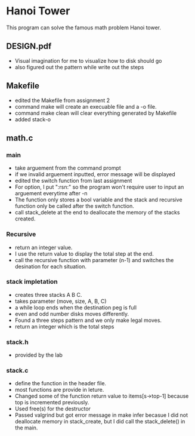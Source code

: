 # Hanoi Tower
This program can solve the famous math problem Hanoi tower.

## DESIGN.pdf
- Visual imagination for me to visualize how to disk should go
- also figured out the pattern while write out the steps
## Makefile
- edited the Makefile from assignment 2
- command make will create an execuable file and a -o file.
- command make clean will clear everything generated by Makefile
- added stack-o
## math.c
### main
- take arguement from the command prompt
- if we invalid arguement inputted, error message will be displayed
- edited the switch function from last assignment
- For option, I put ":rsn:" so the program won't require user to input an arguement everytime after -n
- The function only stores a bool variable and the stack and recursive function only be called after the switch function.
- call stack_delete at the end to deallocate the memory of the stacks created.
### Recursive
- return an integer value.
- I use the return value to display the total step at the end.
- call the recursive function with parameter (n-1) and switches the desination for each situation.
### stack impletation
- creates three stacks A B C.
- takes parameter (move, size, A, B, C)
- a while loop ends when the destination peg is full
- even and odd number disks moves differently.
- Found a three steps pattern and we only make legal moves.
- return an integer which is the total steps
### stack.h
- provided by the lab
### stack.c
- define the function in the header file.
- most functions are provide in leture.
- Changed some of the function return value to items[s->top-1] because top is incremented previously.
- Used free(s) for the destructor
- Passed valgrind but got error message in make infer becasue I did not deallocate memory in stack_create, but I did call the stack_delete() in the main.

